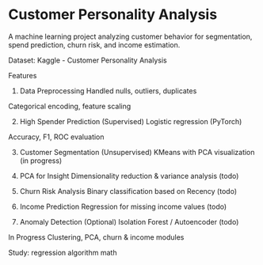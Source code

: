 # Customer Personality Analysis
A machine learning project analyzing customer behavior for segmentation, spend prediction, churn risk, and income estimation.

Dataset: Kaggle - Customer Personality Analysis

Features
1. Data Preprocessing
Handled nulls, outliers, duplicates

Categorical encoding, feature scaling


2. High Spender Prediction (Supervised)
Logistic regression (PyTorch)

Accuracy, F1, ROC evaluation


3. Customer Segmentation (Unsupervised)
KMeans with PCA visualization (in progress)


4. PCA for Insight
Dimensionality reduction & variance analysis (todo)

5. Churn Risk Analysis
Binary classification based on Recency (todo)

6. Income Prediction
Regression for missing income values (todo)

7. Anomaly Detection (Optional)
Isolation Forest / Autoencoder (todo)

In Progress
Clustering, PCA, churn & income modules

Study: regression algorithm math

